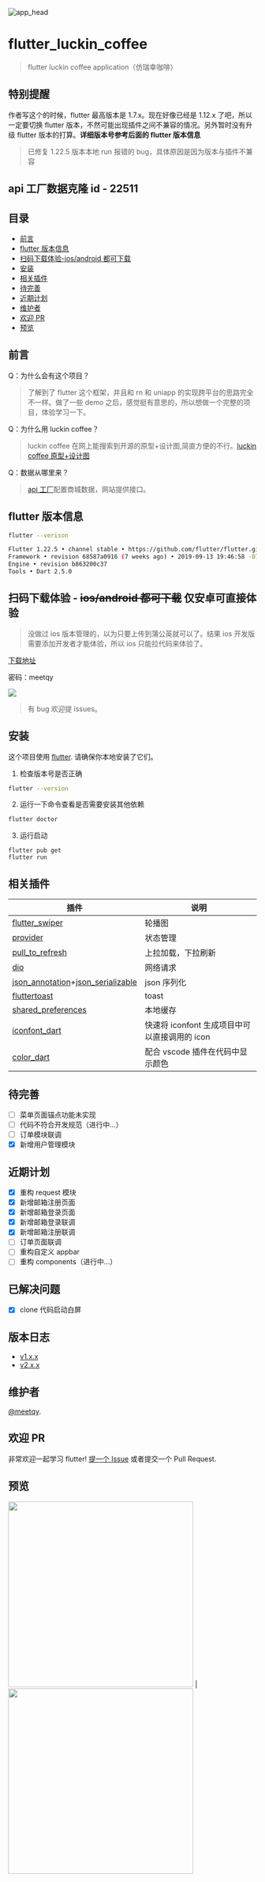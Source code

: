 ![app_head](./readme/images/githead1.png)

# flutter_luckin_coffee

> flutter luckin coffee application（仿瑞幸咖啡）

## 特别提醒

作者写这个的时候，flutter 最高版本是 1.7.x。现在好像已经是 1.12.x 了吧，所以一定要切换 flutter 版本，不然可能出现插件之间不兼容的情况。另外暂时没有升级 flutter 版本的打算。**详细版本号参考后面的 flutter 版本信息**

> 已修复 1.22.5 版本本地 run 报错的 bug，具体原因是因为版本与插件不兼容

## api 工厂数据克隆 id - **22511**

## 目录

- [前言](#前言)
- [flutter 版本信息](#flutter版本信息)
- [扫码下载体验-ios/android 都可下载](#扫码下载体验-ios/android都可下载)
- [安装](#安装)
- [相关插件](#相关插件)
- [待完善](#待完善)
- [近期计划](#近期计划)
- [维护者](#维护者)
- [欢迎 PR](#欢迎PR)
- [预览](#预览)

## 前言

Q：为什么会有这个项目？

> 了解到了 flutter 这个框架，并且和 rn 和 uniapp 的实现跨平台的思路完全不一样。做了一些 demo 之后，感觉挺有意思的，所以想做一个完整的项目，体验学习一下。

Q：为什么用 luckin coffee？

> luckin coffee 在网上能搜索到开源的原型+设计图,简直方便的不行。[luckin coffee 原型+设计图](https://www.xiaopiu.com/square?libPop=project&libId=5c306b252d5cd56e70a1e640)

Q：数据从哪里来？

> [api 工厂](https://www.it120.cc/?referrer=18046)配置商城数据，网站提供接口。

## flutter 版本信息

```sh
flutter --verison
```

```sh
Flutter 1.22.5 • channel stable • https://github.com/flutter/flutter.git
Framework • revision 68587a0916 (7 weeks ago) • 2019-09-13 19:46:58 -0700
Engine • revision b863200c37
Tools • Dart 2.5.0
```

## 扫码下载体验 - ~~ios/android 都可下载~~ 仅安卓可直接体验

> 没做过 ios 版本管理的，以为只要上传到蒲公英就可以了。结果 ios 开发版需要添加开发者才能体验，所以 ios 只能拉代码来体验了。

[下载地址](https://gitee.com/meetqy/flutter_luckin_coffee/releases/v2.0.0)

密码：meetqy

![](./qrcode.png)

> 有 bug 欢迎提 issues。

## 安装

这个项目使用 [flutter](https://github.com/flutter/flutter). 请确保你本地安装了它们。

1. 检查版本号是否正确

```sh
flutter --version
```

2. 运行一下命令查看是否需要安装其他依赖

```sh
flutter doctor
```

3. 运行启动

```
flutter pub get
flutter run
```

## 相关插件

| 插件                                                                                                                                                              | 说明                                          |
| ----------------------------------------------------------------------------------------------------------------------------------------------------------------- | --------------------------------------------- |
| [flutter_swiper](https://github.com/best-flutter/flutter_swiper)                                                                                                  | 轮播图                                        |
| [provider](https://github.com/rrousselGit/provider)                                                                                                               | 状态管理                                      |
| [pull_to_refresh](https://github.com/bytedance/pull_to_refresh)                                                                                                   | 上拉加载，下拉刷新                            |
| [dio](https://github.com/flutterchina/dio)                                                                                                                        | 网络请求                                      |
| [json_annotation](https://github.com/dart-lang/json_serializable/tree/master/json_annotation)+[json_serializable](https://github.com/dart-lang/json_serializable) | json 序列化                                   |
| [fluttertoast](https://github.com/PonnamKarthik/FlutterToast)                                                                                                     | toast                                         |
| [shared_preferences](https://github.com/flutter/plugins/tree/master/packages/shared_preferences)                                                                  | 本地缓存                                      |
| [iconfont_dart](https://github.com/meetqy/iconfont_dart)                                                                                                          | 快速将 iconfont 生成项目中可以直接调用的 icon |
| [color_dart](https://github.com/meetqy/color_dart)                                                                                                                | 配合 vscode 插件在代码中显示颜色              |

## 待完善

- [ ] 菜单页面锚点功能未实现
- [ ] 代码不符合开发规范（进行中...）
- [ ] 订单模块联调
- [x] 新增用户管理模块

## 近期计划

- [x] 重构 request 模块
- [x] 新增邮箱注册页面
- [x] 新增邮箱登录页面
- [x] 新增邮箱登录联调
- [x] 新增邮箱注册联调
- [ ] 订单页面联调
- [ ] 重构自定义 appbar
- [ ] 重构 components（进行中...）

## 已解决问题

- [x] clone 代码启动白屏

## 版本日志

- [v1.x.x](./readme/backlog/v1.x.x.md)
- [v2.x.x](./readme/backlog/v2.x.x.md)

## 维护者

[@meetqy](https://github.com/meetqy).

## 欢迎 PR

非常欢迎一起学习 flutter! [提一个 Issue](https://github.com/meetqy/flutter_luckin_coffee/issues/new) 或者提交一个 Pull Request.

## 预览

<img src="./readme/images/1.gif" width="375"/> | <img src="./readme/images/2.gif" width="375"/>
